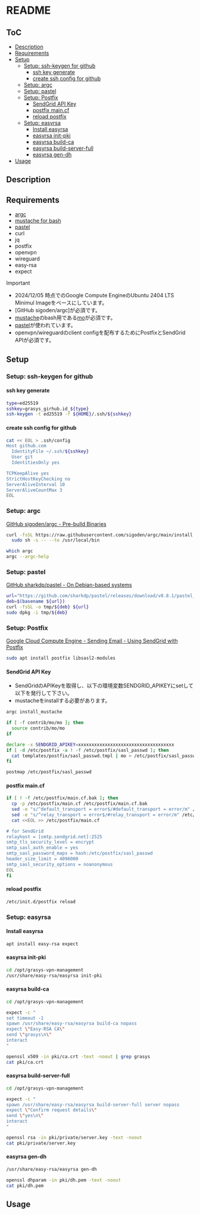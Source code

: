 # README

## ToC

<!-- mtoc-start -->

- [Description](#description)
- [Requirements](#requirements)
- [Setup](#setup)
  - [Setup: ssh-keygen for github](#setup-ssh-keygen-for-github)
    - [ssh key generate](#ssh-key-generate)
    - [create ssh config for github](#create-ssh-config-for-github)
  - [Setup: argc](#setup-argc)
  - [Setup: pastel](#setup-pastel)
  - [Setup: Postfix](#setup-postfix)
    - [SendGrid API Key](#sendgrid-api-key)
    - [postfix main.cf](#postfix-maincf)
    - [reload postfix](#reload-postfix)
  - [Setup: easyrsa](#setup-easyrsa)
    - [Install easyrsa](#install-easyrsa)
    - [easyrsa init-pki](#easyrsa-init-pki)
    - [easyrsa build-ca](#easyrsa-build-ca)
    - [easyrsa build-server-full](#easyrsa-build-server-full)
    - [easyrsa gen-dh](#easyrsa-gen-dh)
- [Usage](#usage)

<!-- mtoc-end -->

## Description

## Requirements

- [argc](https://github.com/sigoden/argc)
- [mustache for bash](https://github.com/tests-always-included/mo)
- [pastel](https://github.com/sharkdp/pastel)
- curl
- jq
- postfix
- openvpn
- wireguard
- easy-rsa
- expect

> [!IMPORTANT]
>
> - 2024/12/05 時点でのGoogle Compute EngineのUbuntu 2404 LTS Minimul Imageをベースにしています。
> - [GitHub sigoden/argc]が必須です。
> - [mustache](https://mustache.github.io/)のbash用である[mo](https://github.com/tests-always-included/mo)が必須です。
> - [pastel](https://github.com/sharkdp/pastel)が使われています。
> - openvpn/wireguardのclient configを配布するためにPostfixとSendGrid APIが必須です。

## Setup

### Setup: ssh-keygen for github

#### ssh key generate

```bash
type=ed25519
sshkey=grasys_girhub.id_${type}
ssh-keygen -t ed25519 -f ${HOME}/.ssh/${sshkey}
```

#### create ssh config for github

```bash
cat << EOL > .ssh/config
Host github.com
  IdentityFile ~/.ssh/${sshkey}
  User git
  IdentitiesOnly yes

TCPKeepAlive yes
StrictHostKeyChecking no
ServerAliveInterval 10
ServerAliveCountMax 3
EOL
```

### Setup: argc

[GitHub sigoden/argc - Pre-bulld Binaries](https://github.com/sigoden/argc?tab=readme-ov-file#pre-built-binaries)

```bash
curl -fsSL https://raw.githubusercontent.com/sigoden/argc/main/install.sh | \
  sudo sh -s -- --to /usr/local/bin
```

```bash
which argc
argc --argc-help
```

### Setup: pastel

[GitHub sharkdp/pastel - On Debian-based systems](https://github.com/sharkdp/pastel?tab=readme-ov-file#on-debian-based-systems)

```bash
url="https://github.com/sharkdp/pastel/releases/download/v0.8.1/pastel_0.8.1_amd64.deb"
deb=$(basename ${url})
curl -fsSL -o tmp/${deb} ${url}
sudo dpkg -i tmp/${deb}
```

### Setup: Postfix

[Google Cloud Compute Engine - Sending Email - Using SendGrid with Postfix](https://cloud.google.com/compute/docs/tutorials/sending-mail/using-sendgrid?hl=ja)

```bash
sudo apt install postfix libsasl2-modules
```

#### SendGrid API Key

- SendGridのAPIKeyを取得し、以下の環境変数SENDGRID_APIKEYにsetして以下を発行して下さい。
- mustacheをinstallする必要があります。

```bash
argc install_mustache

if [ -f contrib/mo/mo ]; then
  source contrib/mo/mo
if 

declare -x SENDGRID_APIKEY=xxxxxxxxxxxxxxxxxxxxxxxxxxxxxxxxxxxx
if [ -d /etc/postfix -a ! -f /etc/postfix/sasl_passwd ]; then
  cat templates/postfix/sasl_passwd.tmpl | mo > /etc/postfix/sasl_passwd
fi

postmap /etc/postfix/sasl_passwd
```

#### postfix main.cf

```bash
if [ ! -f /etc/postfix/main.cf.bak ]; then
  cp -p /etc/postfix/main.cf /etc/postfix/main.cf.bak
  sed -e "s/^default_transport = error$/#default_transport = error/m" /etc/postfix/main.cf
  sed -e "s/^relay_transport = error$/#relay_transport = error/m" /etc/postfix/main.cf
  cat <<EOL >> /etc/postfix/main.cf

# for SendGrid
relayhost = [smtp.sendgrid.net]:2525
smtp_tls_security_level = encrypt
smtp_sasl_auth_enable = yes
smtp_sasl_password_maps = hash:/etc/postfix/sasl_passwd
header_size_limit = 4096000
smtp_sasl_security_options = noanonymous
EOL
fi
```

#### reload postfix

```bash
/etc/init.d/postfix reload
```

### Setup: easyrsa

#### Install easyrsa

```bash
apt install easy-rsa expect
```

#### easyrsa init-pki

```bash
cd /opt/grasys-vpn-management
/usr/share/easy-rsa/easyrsa init-pki
```

#### easyrsa build-ca

```bash
cd /opt/grasys-vpn-management

expect -c "
set timeout -1
spawn /usr/share/easy-rsa/easyrsa build-ca nopass
expect \"Easy-RSA CA\"
send \"grasys\n\"
interact
"

openssl x509 -in pki/ca.crt -text -noout | grep grasys
cat pki/ca.crt
```

#### easyrsa build-server-full

```bash
cd /opt/grasys-vpn-management

expect -c "
spawn /usr/share/easy-rsa/easyrsa build-server-full server nopass
expect \"Confirm request details\"
send \"yes\n\"
interact
"

openssl rsa -in pki/private/server.key -text -noout
cat pki/private/server.key
```

#### easyrsa gen-dh

```bash
/usr/share/easy-rsa/easyrsa gen-dh

openssl dhparam -in pki/dh.pem -text -noout
cat pki/dh.pem
```

## Usage
